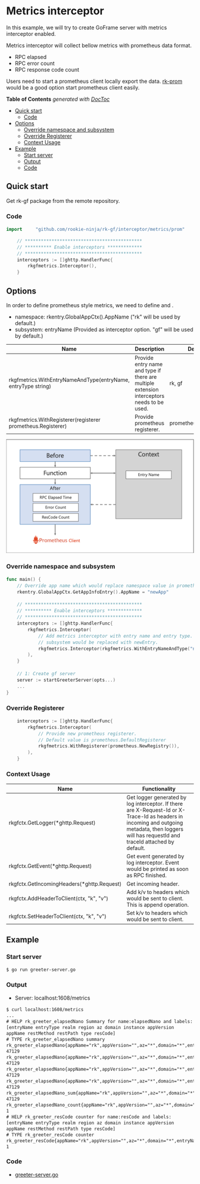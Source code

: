 # Metrics interceptor
In this example, we will try to create GoFrame server with metrics interceptor enabled.

Metrics interceptor will collect bellow metrics with prometheus data format.
- RPC elapsed
- RPC error count
- RPC response code count

Users need to start a prometheus client locally export the data.
[rk-prom](https://github.com/rookie-ninja/rk-prom) would be a good option start prometheus client easily.

<!-- START doctoc generated TOC please keep comment here to allow auto update -->
<!-- DON'T EDIT THIS SECTION, INSTEAD RE-RUN doctoc TO UPDATE -->
**Table of Contents**  *generated with [DocToc](https://github.com/thlorenz/doctoc)*

- [Quick start](#quick-start)
  - [Code](#code)
- [Options](#options)
  - [Override namespace and subsystem](#override-namespace-and-subsystem)
  - [Override Registerer](#override-registerer)
  - [Context Usage](#context-usage)
- [Example](#example)
  - [Start server](#start-server)
  - [Output](#output)
  - [Code](#code-1)

<!-- END doctoc generated TOC please keep comment here to allow auto update -->

## Quick start
Get rk-gf package from the remote repository.

### Code
```go
import     "github.com/rookie-ninja/rk-gf/interceptor/metrics/prom"
```
```go
    // ********************************************
    // ********** Enable interceptors *************
    // ********************************************
	interceptors := []ghttp.HandlerFunc{
        rkgfmetrics.Interceptor(),
    }
```

## Options
In order to define prometheus style metrics, we need to define <namespace> and <subsystem>.
- namespace: rkentry.GlobalAppCtx().AppName ("rk" will be used by default.)
- subsystem: entryName (Provided as interceptor option. "gf" will be used by default.)

| Name | Description | Default Values |
| ---- | ---- | ---- |
| rkgfmetrics.WithEntryNameAndType(entryName, entryType string) | Provide entry name and type if there are multiple extension interceptors needs to be used. | rk, gf |
| rkgfmetrics.WithRegisterer(registerer prometheus.Registerer) | Provide prometheus registerer. | prometheus.DefaultRegisterer |

![arch](img/arch.png)

### Override namespace and subsystem
```go
func main() {
    // Override app name which would replace namespace value in prometheus.
    rkentry.GlobalAppCtx.GetAppInfoEntry().AppName = "newApp"

    // ********************************************
    // ********** Enable interceptors *************
    // ********************************************
	interceptors := []ghttp.HandlerFunc{
        rkgfmetrics.Interceptor(
            // Add metrics interceptor with entry name and entry type.
            // subsystem would be replaced with newEntry.
            rkgfmetrics.Interceptor(rkgfmetrics.WithEntryNameAndType("newEntry", "gf")),
        ),
    }

    // 1: Create gf server
    server := startGreeterServer(opts...)
    ...
}
```

### Override Registerer
```go
	interceptors := []ghttp.HandlerFunc{
        rkgfmetrics.Interceptor(
            // Provide new prometheus registerer.
            // Default value is prometheus.DefaultRegisterer
            rkgfmetrics.WithRegisterer(prometheus.NewRegistry()),
        ),
    }
```

### Context Usage
| Name | Functionality |
| ------ | ------ |
| rkgfctx.GetLogger(*ghttp.Request) | Get logger generated by log interceptor. If there are X-Request-Id or X-Trace-Id as headers in incoming and outgoing metadata, then loggers will has requestId and traceId attached by default. |
| rkgfctx.GetEvent(*ghttp.Request) | Get event generated by log interceptor. Event would be printed as soon as RPC finished. |
| rkgfctx.GetIncomingHeaders(*ghttp.Request) | Get incoming header. |
| rkgfctx.AddHeaderToClient(ctx, "k", "v") | Add k/v to headers which would be sent to client. This is append operation. |
| rkgfctx.SetHeaderToClient(ctx, "k", "v") | Set k/v to headers which would be sent to client. |

## Example
### Start server
```shell script
$ go run greeter-server.go
```

### Output
- Server: localhost:1608/metrics
```shell script
$ curl localhost:1608/metrics
...
# HELP rk_greeter_elapsedNano Summary for name:elapsedNano and labels:[entryName entryType realm region az domain instance appVersion appName restMethod restPath type resCode]
# TYPE rk_greeter_elapsedNano summary
rk_greeter_elapsedNano{appName="rk",appVersion="",az="*",domain="*",entryName="greeter",entryType="gf",instance="lark.local",realm="*",region="*",resCode="200",restMethod="GET",restPath="/rk/v1/greeter",type="gf",quantile="0.5"} 47129
rk_greeter_elapsedNano{appName="rk",appVersion="",az="*",domain="*",entryName="greeter",entryType="gf",instance="lark.local",realm="*",region="*",resCode="200",restMethod="GET",restPath="/rk/v1/greeter",type="gf",quantile="0.9"} 47129
rk_greeter_elapsedNano{appName="rk",appVersion="",az="*",domain="*",entryName="greeter",entryType="gf",instance="lark.local",realm="*",region="*",resCode="200",restMethod="GET",restPath="/rk/v1/greeter",type="gf",quantile="0.99"} 47129
rk_greeter_elapsedNano{appName="rk",appVersion="",az="*",domain="*",entryName="greeter",entryType="gf",instance="lark.local",realm="*",region="*",resCode="200",restMethod="GET",restPath="/rk/v1/greeter",type="gf",quantile="0.999"} 47129
rk_greeter_elapsedNano_sum{appName="rk",appVersion="",az="*",domain="*",entryName="greeter",entryType="gf",instance="lark.local",realm="*",region="*",resCode="200",restMethod="GET",restPath="/rk/v1/greeter",type="gf"} 47129
rk_greeter_elapsedNano_count{appName="rk",appVersion="",az="*",domain="*",entryName="greeter",entryType="gf",instance="lark.local",realm="*",region="*",resCode="200",restMethod="GET",restPath="/rk/v1/greeter",type="gf"} 1
# HELP rk_greeter_resCode counter for name:resCode and labels:[entryName entryType realm region az domain instance appVersion appName restMethod restPath type resCode]
# TYPE rk_greeter_resCode counter
rk_greeter_resCode{appName="rk",appVersion="",az="*",domain="*",entryName="greeter",entryType="gf",instance="lark.local",realm="*",region="*",resCode="200",restMethod="GET",restPath="/rk/v1/greeter",type="gf"} 1
```

### Code
- [greeter-server.go](greeter-server.go)
